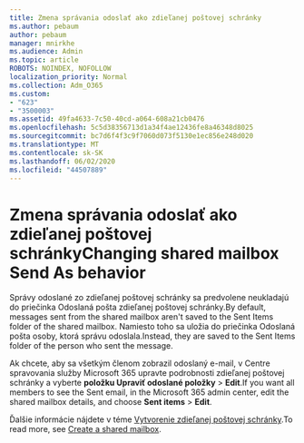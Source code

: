 ```yaml
---
title: Zmena správania odoslať ako zdieľanej poštovej schránky
ms.author: pebaum
author: pebaum
manager: mnirkhe
ms.audience: Admin
ms.topic: article
ROBOTS: NOINDEX, NOFOLLOW
localization_priority: Normal
ms.collection: Adm_O365
ms.custom:
- "623"
- "3500003"
ms.assetid: 49fa4633-7c50-40cd-a064-608a21cb0476
ms.openlocfilehash: 5c5d38356713d1a34f4ae12436fe8a46348d8025
ms.sourcegitcommit: bc7d6f4f3c9f7060d073f5130e1ec856e248d020
ms.translationtype: MT
ms.contentlocale: sk-SK
ms.lasthandoff: 06/02/2020
ms.locfileid: "44507889"
---
```

# <a name="changing-shared-mailbox-send-as-behavior"></a><span data-ttu-id="8feaa-102">Zmena správania odoslať ako zdieľanej poštovej schránky</span><span class="sxs-lookup"><span data-stu-id="8feaa-102">Changing shared mailbox Send As behavior</span></span>

<span data-ttu-id="8feaa-103">Správy odoslané zo zdieľanej poštovej schránky sa predvolene neukladajú do priečinka Odoslaná pošta zdieľanej poštovej schránky.</span><span class="sxs-lookup"><span data-stu-id="8feaa-103">By default, messages sent from the shared mailbox aren't saved to the Sent Items folder of the shared mailbox.</span></span> <span data-ttu-id="8feaa-104">Namiesto toho sa uložia do priečinka Odoslaná pošta osoby, ktorá správu odoslala.</span><span class="sxs-lookup"><span data-stu-id="8feaa-104">Instead, they are saved to the Sent Items folder of the person who sent the message.</span></span>
  
<span data-ttu-id="8feaa-105">Ak chcete, aby sa všetkým členom zobrazil odoslaný e-mail, v Centre spravovania služby Microsoft 365 upravte podrobnosti zdieľanej poštovej schránky a vyberte **položku Upraviť odoslané položky** \> **Edit**.</span><span class="sxs-lookup"><span data-stu-id="8feaa-105">If you want all members to see the Sent email, in the Microsoft 365 admin center, edit the shared mailbox details, and choose **Sent items** \> **Edit**.</span></span>
  
<span data-ttu-id="8feaa-106">Ďalšie informácie nájdete v téme [Vytvorenie zdieľanej poštovej schránky](https://docs.microsoft.com/microsoft-365/admin/email/create-a-shared-mailbox).</span><span class="sxs-lookup"><span data-stu-id="8feaa-106">To read more, see [Create a shared mailbox](https://docs.microsoft.com/microsoft-365/admin/email/create-a-shared-mailbox).</span></span>
  